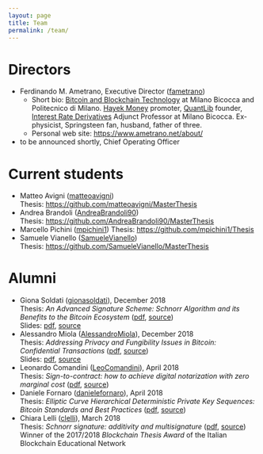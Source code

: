 ```yaml
---
layout: page
title: Team
permalink: /team/
---
```


# Directors

* Ferdinando M. Ametrano, Executive Director ([fametrano](https://github.com/fametrano))
  * Short bio: [Bitcoin and Blockchain Technology](https://www.ametrano.net/bbt/) at
               Milano Bicocca and Politecnico di Milano.
               [Hayek Money](https://ssrn.com/abstract=2425270) promoter,
               [QuantLib](https://www.quantlib.org) founder,
               [Interest Rate Derivatives](https://www.ametrano.net/ird/)
               Adjunct Professor at Milano Bicocca.
               Ex-physicist, Springsteen fan, husband, father of three.
  * Personal web site: <https://www.ametrano.net/about/>
* to be announced shortly, Chief Operating Officer

# Current students

* Matteo Avigni ([matteoavigni](https://github.com/matteoavigni))  
  Thesis: <https://github.com/matteoavigni/MasterThesis>
* Andrea Brandoli ([AndreaBrandoli90](https://github.com/AndreaBrandoli90))  
  Thesis: <https://github.com/AndreaBrandoli90/MasterThesis>
* Marcello Pichini ([mpichini1](https://github.com/mpichini1))
  Thesis: <https://github.com/mpichini1/Thesis>
* Samuele Vianello ([SamueleVianello](https://github.com/SamueleVianello))  
  Thesis: <https://github.com/SamueleVianello/MasterThesis>

# Alumni

* Giona Soldati ([gionasoldati](https://github.com/gionasoldati)), December 2018  
  Thesis: _An Advanced Signature Scheme: Schnorr Algorithm and its Benefits to the Bitcoin Ecosystem_ ([pdf](https://github.com/gionasoldati/thesis/blob/master/main.pdf), [source](https://github.com/gionasoldati/thesis))  
  Slides: [pdf](https://github.com/gionasoldati/thesis/blob/master/Presentation/main.pdf), [source](https://github.com/gionasoldati/thesis/tree/master/Presentation)
* Alessandro Miola ([AlessandroMiola](https://github.com/AlessandroMiola)), December 2018  
  Thesis: _Addressing Privacy and Fungibility Issues in Bitcoin: Confidential Transactions_ ([pdf](https://github.com/AlessandroMiola/Thesis/blob/master/Thesis.pdf), [source](https://github.com/AlessandroMiola/Thesis))  
  Slides: [pdf](https://github.com/AlessandroMiola/Thesis/blob/master/Slides/Presentation.pdf), [source](https://github.com/AlessandroMiola/Thesis/tree/master/Slides)
* Leonardo Comandini ([LeoComandini](https://github.com/LeoComandini)), April 2018  
  Thesis: _Sign-to-contract: how to achieve digital notarization with zero marginal cost_ ([pdf](https://www.politesi.polimi.it/bitstream/10589/140124/1/2018_04_Comandini.pdf), [source](https://github.com/LeoComandini/Thesis))
* Daniele Fornaro ([danielefornaro](https://github.com/danielefornaro)), April 2018  
  Thesis: _Elliptic Curve Hierarchical Deterministic Private Key Sequences: Bitcoin Standards and Best Practices_ ([pdf](https://www.politesi.polimi.it/bitstream/10589/140112/1/2018_04_Fornaro.pdf), [source](https://github.com/danielefornaro/Tesi))
* Chiara Lelli ([clelli](https://github.com/clelli)), March 2018  
  Thesis: _Schnorr signature: additivity and multisignature_ ([pdf](https://github.com/clelli/Schnorr/blob/master/tesi.pdf), [source](https://github.com/clelli/Schnorr))  
  Winner of the 2017/2018 _Blockchain Thesis Award_ of the Italian Blockchain Educational Network
